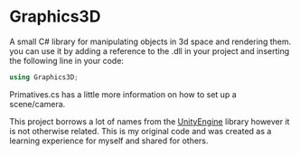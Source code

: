 # Graphics3D
A small C# library for manipulating objects in 3d space and rendering them.
you can use it by adding a reference to the .dll in your project and inserting the following line in your code:
```c#
using Graphics3D;
```
Primatives.cs has a little more information on how to set up a scene/camera.

This project borrows a lot of names from the [UnityEngine](https://unity3d.com/) library however it is not otherwise related. This is my original code and was created as a learning experience for myself and shared for others.
